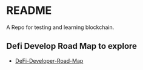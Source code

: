 # README

A Repo for testing and learning blockchain.


## Defi Develop Road Map to explore

- [DeFi-Developer-Road-Map](https://github.com/OffcierCia/DeFi-Developer-Road-Map.git)
